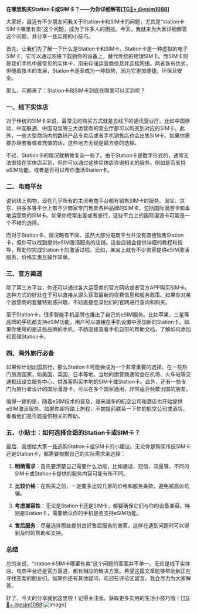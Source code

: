 **在哪里购买Station卡或SIM卡？——为你详细解答[[TG💪+ @esim1088](https://t.me/s/esim1088)]**

大家好，最近有不少朋友问我关于Station卡和SIM卡的问题，尤其是“station卡SIM卡哪里有卖”这个问题，成为了许多人的困扰。今天，我就来为大家详细解答这个问题，并分享一些实用的小技巧。

首先，让我们先了解一下什么是Station卡和SIM卡。Station卡是一种虚拟的电子SIM卡，它可以通过网络下载到你的设备上，替代传统的物理SIM卡。而SIM卡则是我们手机中最常见的实体卡，用来存储运营商信息并连接网络。两者各有优劣，但随着技术的发展，Station卡逐渐成为一种趋势，因为它更加便捷、环保且安全。

那么，问题来了：Station卡和SIM卡到底在哪里可以买到呢？

### 一、线下实体店

对于传统的SIM卡来说，最常见的购买方式就是去线下的通讯营业厅。比如中国移动、中国联通、中国电信等三大运营商的营业厅都可以购买到对应的SIM卡。此外，一些大型商场内的数码产品专卖店或者手机销售店也会出售SIM卡。如果你需要办理套餐或者充值的话，这些地方无疑是最方便的选择。

不过，Station卡的情况就稍微复杂一些了。由于Station卡是数字形式的，通常无法直接在实体店买到，但你可以通过这些实体店咨询相关的服务，例如是否支持eSIM功能，或者是否可以帮你激活Station卡。

### 二、电商平台

说到线上购物，现在几乎所有的主流电商平台都有销售SIM卡的服务。淘宝、京东、拼多多等平台上有不少商家专门售卖各种品牌的SIM卡，包括国际漫游卡和本地运营商的SIM卡。如果你经常出差或者旅行，这些平台上的国际漫游卡可能是一个不错的选择。

而对于Station卡，情况略有不同。虽然大部分电商平台并没有直接销售Station卡，但你可以找到提供eSIM激活服务的店铺。这些店铺会提供详细的教程和指导，帮助你完成Station卡的激活过程。比如，某宝上就有不少卖家提供eSIM激活服务，价格实惠且操作简单。

### 三、官方渠道

除了第三方平台，你还可以通过各大运营商的官方网站或者官方APP购买SIM卡。这种方式的好处在于可以直接从源头获取最新的资费信息和服务政策。如果你对某个运营商的套餐特别感兴趣，不妨直接登录他们的官网进行查询和购买。

至于Station卡，很多智能手机品牌也推出了自己的eSIM服务。比如苹果、三星等品牌的手机都支持eSIM功能，用户可以直接在手机设置中添加新的Station卡。如果你使用的是这些品牌的手机，不妨直接查看手机自带的帮助文档，了解如何添加和管理Station卡。

### 四、海外旅行必备

如果你计划出国旅行，那么Station卡可能会成为一个非常重要的选择。在一些热门旅游国家，如美国、英国、日本等地，当地的运营商通常会在机场、火车站等交通枢纽设立服务中心，供游客购买本地的SIM卡或Station卡。此外，还有一些专门为旅行者设计的国际漫游卡，可以在多个国家通用，非常适合频繁出国的朋友。

值得一提的是，随着eSIM技术的普及，越来越多的航空公司和酒店也开始提供eSIM激活服务。如果你即将踏上旅程，不妨提前联系一下你的航空公司或酒店，看看他们是否能提供相关的帮助。

### 五、小贴士：如何选择合适的Station卡或SIM卡？

最后，我想给大家一些选购Station卡或SIM卡的小建议。无论你是购买传统SIM卡还是Station卡，都需要根据自己的实际需求来选择：

1. **明确需求**：首先要清楚自己需要什么功能，比如通话、短信、流量等。不同的SIM卡或Station卡提供的服务内容可能有所不同。
   
2. **比较价格**：在购买之前，一定要多比较几家的价格和服务条款，避免被高价坑骗。

3. **考虑兼容性**：无论是Station卡还是SIM卡，都要确保它们与你的设备兼容。特别是Station卡，需要确认你的手机是否支持eSIM功能。

4. **售后服务**：尽量选择那些提供良好售后服务的商家，这样在遇到问题时可以得到及时的帮助和支持。

### 总结

总的来说，“station卡SIM卡哪里有卖”这个问题的答案并不单一。无论是线下实体店、电商平台还是官方渠道，都有相应的解决方案。希望这篇文章能够帮助到正在寻找答案的朋友们。如果你还有其他疑问，欢迎在评论区留言，我会尽力为大家解答。

好了，今天的分享就到这里啦！记得关注我，获取更多实用的生活小技巧哦！[[TG💪+ @esim1088](https://t.me/s/esim1088) ![Image](https://i.postimg.cc/4NQfJmqS/Snipaste-2025-05-13-00-14-12.png)]